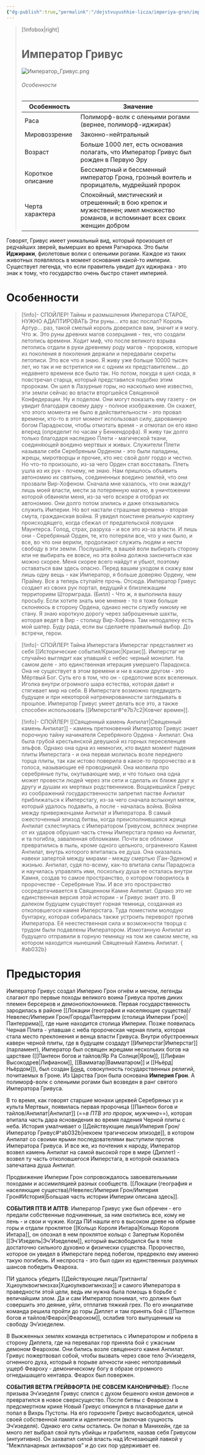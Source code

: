 ```yaml
---
{"dg-publish":true,"permalink":"/dejstvuyushhie-licza/imperiya-gron/imperator-grivus/","dgPassFrontmatter":true}
---
```


> [!infobox|right]
> # Император Гривус
> ![Император_Гривус.png](/img/user/%D0%98%D0%BC%D0%BF%D0%B5%D1%80%D0%B0%D1%82%D0%BE%D1%80_%D0%93%D1%80%D0%B8%D0%B2%D1%83%D1%81.png)
> ###### Особенности
> | Особенность | Значение |
> | ---- | ---- |
> | Раса | Полиморф-волк с оленьими рогами (вернее, полиморф-иджирак)|
> | Мировоззрение | Законно-нейтральный |
> | Возраст |Больше 1000 лет, есть основания полагать, что Император Гривус был рожден в Первую Эру|
> | Короткое описание |Бессмертный и бессменный император Грона, грозный воитель и прорицатель, мудрейший пророк |
> | Черта характера |Спокойный, мистический и отрешенный; в бою крепок и мужественен; имел множество романов, и вспоминает всех своих женщин добром|

Говорят, Гривус имеет уникальный вид, который произошел от редчайших зверей, вымерших во время Рагнарока. Это были **Иджираки**, фиолетовые волки с оленьими рогами. Каждое из таких животных появлялось в момент основания какой-то империи. Существует легенда, что если правитель увидит дух иджирака - это знак к тому, что государство очень быстро станет империей.

# Особенности

> [!info]- СПОЙЛЕР! Тайны и размышления Императора СТАРОЕ, НУЖНО АДАПТИРОВАТЬ
>  Эти руны… кто вас послал? Король Артур… раз, такой смелый король доверился вам, значит и я могу. Что ж. Это руны древних магов созерцания - тех, что создали летопись времени. Ходит миф, что после великого взрыва летопись отдали в руки древнему роду магов - пророков, которые из поколения в поколения держали и передавали секреты летописи. Это все что я знаю. Я живу уже больше 10000 тысяч лет, но так и не встретился ни с одним их представителем… до недавнего времени все было так. Но потом, покуда я шел сюда, я повстречал старца, который представился подобно этим пророкам. Он шел в Лазурные горы, но насколько мне известно, эти земли сейчас во власти вторгшейся Священной Конфедерации. Ну и поделом.
>  Они могут показать ему газету - он увидит благодаря своему дару - полное изображение. Он скажет, что этого момента не было в действительности - это провал времени, кто-то в этот момент использовал силу, дарованную богом Парадоксом, чтобы отмотать время - и отмотал он его явно вперед (определит по часам у Бенкендорфа).
>  Я живу так долго только благодаря наследию Плети - магической ткани, соединяющей воедино мертвых и живых. Служители Плети называли себя Серебряным Орденом - это были паладины, жрецы, миротворцы и прочие, кто нес свой долг гордо и честно. Но что-то произошло, из-за чего Орден стал восставать. Плеть ушла из их рук - почему, не знаю. Нам пришлось объявить автономию их святынь, соединенных воедино землей, что они прозвали Вир-Хофеном. Сначала мне казалось, что они жаждут лишь моей власти, мести за потерянную магию, в уничтожении которой обвиняли меня, из-за чего вскоре я отобрал их автономию. Они долго потом злились и даже отказывались служить Империи. Но вот настали страшные времена - вторая смута, гражданская война. Я увидел поистине реальную картину происходящего, когда сбежал от предательской ловушки Маунтерса. Голод, страх, разруха - и все это из-за власти. И лишь они - Серебряный Орден, те, кто потеряли все, что у них было, и все, во что они верили, продолжают служить людям и нести свободу в эти земли. Послушайте, в вашей воли выбирать сторону или не выбирать ее вовсе, но эта война должна закончиться как можно скорее. Меня скорее всего найдут и убьют, поэтому оставаться вам здесь опасно. Перед вашим уходом я скажу вам лишь одну вещь - как Император, я больше доверяю Ордену, чем Прайму. Все а теперь ступайте прочь. Отсюда.
>  Император Гривус создает из своих рук портал, ведущий к близлежащим территориям Штормграда.
>  (Билл) - Что ж, я выполнила вашу просьбу. Если хотите знать мое мнение - то я тоже больше склоняюсь в сторону Ордена, однако нести службу никому не стану. Я знаю короткую дорогу через заброшенные шахты, которая ведет в Вир - столицу Вир-Хофена. Там неподалеку есть мой шатер. Буду рада, если вы сделаете правильный выбор. До встречи, герои. 

> [!info]- СПОЙЛЕР! Тайна Имперстага 
> Имперстаг представляет из себя [[Исторические события/Кризис\|Кризис]].
>  Имперстаг не случайно выглядит как упавший с небес черный монолит.
>  На самом деле - это единственная итерация умершего Парадокса. Она не существует в этом времени и ни в каком другом - это Мёртвый Бог.
>  Суть его в том, что он - средоточие всех вселенных. Иголка внутри огромного шара естества, которая давит и стягивает мир на себя.
>  В Имперстаге возможно предвидеть будущее и при некоторой натренированности заглядывать в прошлое.
>  Император Гривус умеет делать все это, а также способен использовать [[Имперстаг#^e7b7c2\|Ковчег времен]].

> [!info]- СПОЙЛЕР! [[Священный камень Анпилат\|Священный камень Анпилат]] - камень преткновений 
>  Император Гривус знает порочную тайну начинателя Серебряного Ордена - Анпилат.
>  Она была грубой крестьянской девушкой из горных переселенцев эльфов. Однако она одна из немногих, кто видел момент падения плиты Имперстага - и она первая молилась возле переднего торца плиты, так как истово поверила в какое-то пророчество и в голоса, называющие её проводницей.
>  Она молвила про серебряные путы, окутывающие мир, и что только она одна может провести людей через эти сети и сделать их ближе друг к другу и душам их мертвых родственников.
>  Воцарившийся Гривус из соображений государственности запретил пастве Анпилат приближаться к Имперстагу, из-за чего сначала вспыхнул мятеж, который удалось подавить, а после - началась война. Война между приверженцами Анпилат и Императора.
>  В самый ожесточенный эпизод битвы, когда преисполнившаяся жрица Анпилат схлестнулась с Императором Гривусом, всплеск энергии от их ударов обрушил часть стены Имперстага прямо на Анпилат, и та погибла, заваленная обломками.
>  Почти все обломки превратились в пыль, кроме одного цельного, ограненного Камня Анпилат, внутрь которого впиталась ее душа. Она оказалась навеки запертой между мирами - между смертью (Ган-Эденом) и жизнью. Анпилат, судя по-всему, как-то впитала силы Парадокса и научилась управлять ими, поскольку душа ее осталась внутри Камня, создав то самое пространство, о котором говорилось в пророчестве - Серебряные Узы. И все это пространство сосредотачивается в Священном Камне Анпилат.
>  Однако это не единственная версия этой истории - и Гривус знает это. В далеком будущем существует горная темница, созданная из отколовшегося камня Имперстага. Туда поместили молодую бунтарку, которая собиралась также устроить переворот против Императора. Её неестественная сила и возможности творца с трудом были подавлены Императором. Измотанную Анпилат из будущего отправили в горную темницу на том же самом месте, на котором находится нынешний Священный Камень Анпилат.
{ #ab032b}


# Предыстория

Император Гривус создал Империю Грон огнём и мечом, легенды слагают про первые походы великого воина Гривуса против диких племен берсерков и демонопоклонников. Первая государственность зародилась в районе [[Локации (география и населяющие существа)/Невелес/Империя Грон/Города/Пантеррим (столица Империи Грон)\|Пантеррима]], где ныне находится столица Империи. Позже появилась Черная Плита - упавшая с неба пророческая черная плита, которая стала место преклонения и венца власти Гривуса. Внутри обустроенных каверн черной плиты, где в будущем создадут [[Имперстаг\|Имперстаг]] (парламент), Император был освящен жрецами нескольких богов на царствие ([[Пантеон богов и тайлов/Яр Ра Солнце\|Яром]], [[Лифиан Высокодрев\|Лифианом]], [[Вамматар\|Вамматаром]] и [[Ньёрд\|Ньёрдом]]), был создан <u>Бонд</u>, совокупность государственных религий, почитаемых в Гроне. Из Царства Грон была основана **Империя Грон**. А полиморф-волк с оленьими рогами был возведен в ранг святого Императора Гривуса.

В то время, как говорят старшие монахи церквей Серебряных уз и культа Мертвых, появилась первая пророчица [[Пантеон богов и тайлов/Анпилат\|Анпилат]] (==*в ПТВ это пророк, мужчина*==), которая впитала часть дара ясновидения во время падения Черной плиты с неба. История умалчивает о [[Действующие лица/Империя Грон/Император Гривус#^ab032b\|некоем трагическом эпизоде]], в котором Анпилат со своими ярыми последователями выступили против Императора Гривуса. И все же, из почтения к народу, Император возвел камень Анпилат на самой высокой горе в мире (Диплет) - возвел ту часть отколовшегося Имперстага, в которой оказалась запечатана душа Анпилат.

Продвижение Империи Грон сопровождалось завоевательными походами и ассимиляцией разных сообществ. [[Локации (география и населяющие существа)/Невелес/Империя Грон/Империя Грон#История\|Большая часть истории Империи описана здесь]].

**СОБЫТИЯ ПТВ И АПТВ**:
Император Гривус уже был обречен - его предали собственные подчиненные, за ним охотились все, кому не лень - и свои и чужие. Когда ПИ нашли его в высоком древе на обрыве горы и отдали проклятое [[Кольцо Короля Интара\|Кольцо Короля Интара]], он опознал в нем проклятое кольцо с Запертым Королём [[Эч'Изедель\|Эч'Изеделем]], который высвободился бы в теле достаточно сильного духовно и физически существа. Пророчество, которое он увидел в Имперстаге перед побегом, предрекло ему именно такую погибель. И неспроста - это был один из единственных разумных шансов победить Феароха.

ПИ удалось убедить [[Действующие лица/Тритланта/Хциоулквоигмнзхах\|Хциоулквоигмнзхах]] и самого Императора в праведности этой цели, ведь им нужна была помощь в борьбе с величайшим злом. Да и сам Император понимал, что должен был совершить это деяние, уйти, отплатив тяжкий грех. По его инициативе команда решила пройти до горы Диплет и там принять бой с [[Пантеон богов и тайлов/Феарох\|Феарохом]], ослабив того выпущенным на свободу Эч’изеделем. 

В Выжженных землях команда встретилась с Императором и побрела в сторону Диплета, где на перевалах гор приняла бой с ужасным демоном Феарохом.
Они бились возле священного камня Анпилат. Гривус пожертвовал собой, чтобы вызвать через свое тело Эч’изеделя, огненного духа, который в порыве алчности нанес непоправимый ущерб Феароху - демоническому богу в образе огромного огнедышащего кентавра. Феарох был повержен.

**СОБЫТИЯ ВЕТРА ГРЕЙВФОРТА (НЕ СОВСЕМ КАНОНИЧНЫЕ)**:
После призыва Эч’изеделя Гривус слился с духом бешеного князя демонов и превратился в новое сверхсущество. После битвы с Феарохом в предсмертном крике Новый Гривус откинулся в планарные дали и попал в Вихрь Пустоты. На его горизонте Гривус высвободился, ценой своей собственной памяти и идентичности (включая сущность Эч’изеделя). Однако его силы остались. Он попал в Манихейн, где за много лет выбрал свой путь убийцы и грабителя, назвав себя Гривусом (интуитивно). Он захватил силой власть над Исчезающей лавкой у “Межпланарных антикваров” и до сих пор удерживает ее.

